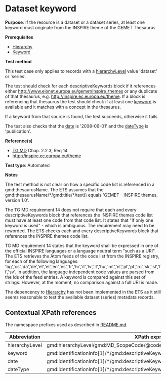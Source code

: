 # Dataset keyword

**Purpose**: If the resource is a dataset or a dataset series, at least one keyword must originate from the INSPIRE theme of the GEMET Thesaurus

**Prerequisites**

* [Hierarchy](http://inspire.ec.europa.eu/id/ats/metadata/1.3/iso-19115-19119/hierarchy) 
* [Keyword](http://inspire.ec.europa.eu/id/ats/metadata/1.3/iso-19115-19119/keyword)

**Test method**

This test case only applies to records with a [hierarchyLevel](#hierarchyLevel) value 'dataset' or 'series'.

The test should check for each descriptiveKeywords block if it references either http://www.eionet.europa.eu/gemet/inspire_themes or any duplicate of that thesaurus, e.g. http://inspire.ec.europa.eu/theme. If a block is referencing that thesaurus the test should check if at least one [keyword](#keyword) is available and it matches with a concept in the thesaurus.

If a keyword from that source is found, the test succeeds, otherwise it fails.

The test also checks that the [date](#date) is '2008-06-01' and the [dateType](#dateType) is 'publication'.

**Reference(s)**	 

* [TG MD](http://inspire.ec.europa.eu/id/ats/metadata/1.3/iso-19115-19119/README#ref_TG_MD) Chap. 2.2.3, Req 14
* http://inspire.ec.europa.eu/theme

**Test type**: Automated

**Notes**

The test method is not clear on how a specific code list is referenced in a gmd:thesaurusName. The ETS assumes that the gmd:thesaurusName/\*/gmd:title/\*/text() equals 'GEMET - INSPIRE themes, version 1.0'. 

The TG MD requirement 14 does not require that each and every descriptiveKeywords block that references the INSPIRE themes code list must have at least one code from that code list. It states that "If only one keyword is used" - which is ambiguous. The requirement may need to be reworded. The ETS checks each and every descriptiveKeywords block that references the INSPIRE themes code list.

TG MD requirement 14 states that the keyword shall be expressed in one of the official INSPIRE languages or a language neutral term "such as a URI". The ETS retrieves the Atom feeds of the code list from the INSPIRE registry, for each of the following languages: 'bg','cs','da','de','et','el','en','es','fr','hr','it','lv','lt','hu','mt','nl','pl','pt','ro','sk','sl','fi','sv'. In addition, the language independent code values are parsed from the Ids of the feed entries. A keyword is compared against this set of strings. However, at the moment, no comparison against a full URI is made.

The depencency to [Hierarchy](http://inspire.ec.europa.eu/id/ats/metadata/1.3/iso-19115-19119/hierarchy) has not been implemented in the ETS as it still seems reasonable to test the available dataset (series) metadata records.  

## Contextual XPath references

The namespace prefixes used as described in [README.md](http://inspire.ec.europa.eu/id/ats/metadata/1.3/iso-19115-19119/README#namespaces).

Abbreviation                                   |  XPath expression (relative to gmd:MD_Metadata)
-----------------------------------------------| -------------------------------------------------------------------------
<a name="hierarchyLevel"></a> hierarchyLevel | gmd:hierarchyLevel/gmd:MD_ScopeCode/@codeListValue
<a name="keyword"></a> keyword   | gmd:identificationInfo[1]/\*/gmd:descriptiveKeywords/\*/gmd:keyword
<a name="date"></a> date  | gmd:identificationInfo[1]/\*/gmd:descriptiveKeywords/\*/gmd:thesaurusName/gmd:CI_Citation/gmd:date/\*/gmd:date/gco:Date
<a name="dateType"></a> dateType  | gmd:identificationInfo[1]/\*/gmd:descriptiveKeywords/\*/gmd:thesaurusName//gmd:CI_Citation/gmd:date/\*/gmd:dateType
